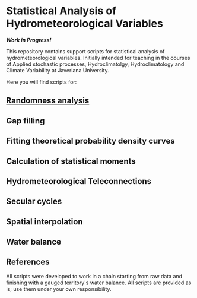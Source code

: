 # Statistical Analysis of Hydrometeorological Variables

***Work in Progress!***

This repository contains support scripts for statistical analysis of hydrometeorological variables. Initially intended for teaching in the courses of Applied stochastic processes, Hydroclimatolgy,  Hydroclimatology and Climate Variability at Javeriana University.

Here you will find scripts for:

 ## [Randomness analysis](https://github.com/mathmodelling/fuzzy-journey/blob/main/randomness.md)
 ## Gap filling
 ## Fitting theoretical probability density curves
 ## Calculation of statistical moments
 ## Hydrometeorological Teleconnections
 ## Secular cycles
 ## Spatial interpolation
 ## Water balance
 
 ## References

All scripts were developed to work in a chain starting from raw data and finishing with a gauged territory's water balance. All scripts are provided as is; use them under your own responsibility.



